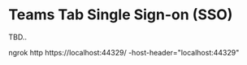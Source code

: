 # Teams Tab Single Sign-on (SSO)

TBD..

ngrok http https://localhost:44329/ -host-header="localhost:44329"

